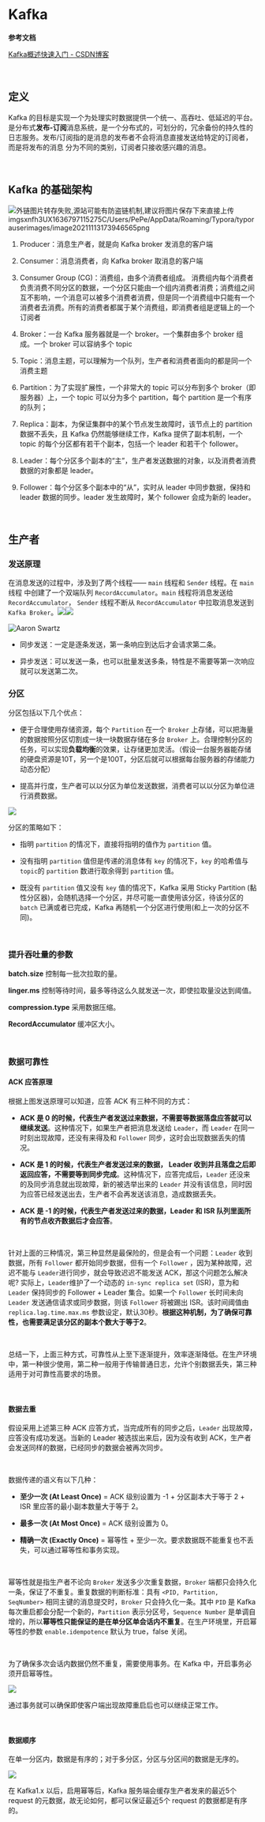 # Kafka

**参考文档**

[Kafka概述快速入门 - CSDN博客](https://achang.blog.csdn.net/article/details/121307740)

&emsp;

## 定义

Kafka 的目标是实现一个为处理实时数据提供一个统一、高吞吐、低延迟的平台。是分布式**发布-订阅**消息系统，是一个分布式的，可划分的，冗余备份的持久性的日志服务。发布/订阅指的是消息的发布者不会将消息直接发送给特定的订阅者，而是将发布的消息
分为不同的类别，订阅者只接收感兴趣的消息。

&emsp;

## Kafka 的基础架构

![外链图片转存失败,源站可能有防盗链机制,建议将图片保存下来直接上传imgsxnfh3UX1636797115275C/Users/PePe/AppData/Roaming/Typora/typorauserimages/image20211113173946565png](https://img-blog.csdnimg.cn/797194be47b947bf989b01a87b5b6e78.png?x-oss-process=image/watermark,type_ZHJvaWRzYW5zZmFsbGJhY2s,shadow_50,text_Q1NETiBA6Zi_5piM5Zac5qyi5ZCD6buE5qGD,size_20,color_FFFFFF,t_70,g_se,x_16)

1. Producer：消息生产者，就是向 Kafka broker 发消息的客户端

2. Consumer：消息消费者，向 Kafka broker 取消息的客户端

3. Consumer Group (CG)：消费组，由多个消费者组成。 消费组内每个消费者负责消费不同分区的数据，一个分区只能由一个组内消费者消费；消费组之间互不影响，一个消息可以被多个消费者消费，但是同一个消费组中只能有一个消费者去消费。所有的消费者都属于某个消费组，即消费者组是逻辑上的一个订阅者

4. Broker：一台 Kafka 服务器就是一个 broker。一个集群由多个 broker 组成。一个 broker 可以容纳多个 topic

5. Topic：消息主题，可以理解为一个队列，生产者和消费者面向的都是同一个消费主题

6. Partition：为了实现扩展性，一个非常大的 topic 可以分布到多个 broker（即服务器）上，一个 topic 可以分为多个 partition，每个 partition 是一个有序的队列；

7. Replica：副本，为保证集群中的某个节点发生故障时，该节点上的 partition 数据不丢失，且 Kafka 仍然能够继续工作，Kafka 提供了副本机制，一个 topic 的每个分区都有若干个副本，包括一个 leader 和若干个 follower。

8. Leader：每个分区多个副本的“主”，生产者发送数据的对象，以及消费者消费数据的对象都是 leader。

9. Follower：每个分区多个副本中的“从”，实时从 leader 中同步数据，保持和 leader 数据的同步。leader 发生故障时，某个 follower 会成为新的 leader。
   
   &emsp;

## 生产者

### 发送原理

在消息发送的过程中，涉及到了两个线程—— `main` 线程和 `Sender` 线程。在 `main` 线程
中创建了一个双端队列 `RecordAccumulator`。`main` 线程将消息发送给 `RecordAccumulator`， `Sender` 线程不断从 `RecordAccumulator` 中拉取消息发送到 `Kafka Broker`。![](/Users/yuhangliu/Desktop/Screen%20Shot%202022-04-30%20at%2012.59.10.png)![](/Users/yuhangliu/Desktop/Screen%20Shot%202022-04-30%20at%2017.17.10.png)

![Aaron Swartz](https://github.com/Yuhang1029/Pic/raw/master/1.png)

* 同步发送：一定是逐条发送，第一条响应到达后才会请求第二条。

* 异步发送：可以发送一条，也可以批量发送多条，特性是不需要等第一次响应就可以发送第二次。

### 分区

分区包括以下几个优点：

* 便于合理使用存储资源，每个 `Partition` 在一个 `Broker` 上存储，可以把海量的数据按照分区切割成一块一块数据存储在多台 `Broker` 上。合理控制分区的任务，可以实现**负载均衡**的效果，让存储更加灵活。（假设一台服务器能存储的硬盘资源是10T，另一个是100T，分区后就可以根据每台服务器的存储能力动态分配）

* 提高并行度，生产者可以以分区为单位发送数据，消费者可以以分区为单位进行消费数据。

![](/Users/yuhangliu/Desktop/Screen%20Shot%202022-04-30%20at%2015.36.48.png)

分区的策略如下：

* 指明 `partition` 的情况下，直接将指明的值作为 `partition` 值。

* 没有指明 `partition` 值但是传递的消息体有 `key` 的情况下，`key` 的哈希值与 `topic`的 `partition` 数进行取余得到 `partition` 值。

* 既没有 `partition` 值又没有 `key` 值的情况下，Kafka 采用 Sticky Partition (黏性分区器)，会随机选择一个分区，并尽可能一直使用该分区，待该分区的 `batch` 已满或者已完成，Kafka 再随机一个分区进行使用(和上一次的分区不同)。

&emsp;

### 提升吞吐量的参数

**batch.size** 控制每一批次拉取的量。

**linger.ms** 控制等待时间，最多等待这么久就发送一次，即使拉取量没达到阈值。

**compression.type** 采用数据压缩。

**RecordAccumulator** 缓冲区大小。

&emsp;

### 数据可靠性

#### ACK 应答原理

根据上图发送原理可以知道，应答 ACK 有三种不同的方式：

* **ACK 是 0 的时候，代表生产者发送过来数据，不需要等数据落盘应答就可以继续发送**。这种情况下，如果生产者把消息发送给 `Leader`，而 `Leader` 在同一时刻出现故障，还没有来得及和 `Follower` 同步，这时会出现数据丢失的情况。

* **ACK 是 1 的时候，代表生产者发送过来的数据， Leader 收到并且落盘之后即返回应答，不需要等到同步完成**。这种情况下，应答完成后，`Leader` 还没来的及同步消息就出现故障，新的被选举出来的 `Leader` 并没有该信息，同时因为应答已经发送出去，生产者不会再发送该消息，造成数据丢失。

* **ACK 是 -1 的时候，代表生产者发送过来的数据，Leader 和 ISR 队列里面所有的节点收齐数据后才会应答**。

&emsp;

针对上面的三种情况，第三种显然是最保险的，但是会有一个问题：`Leader` 收到数据，所有 `Follower` 都开始同步数据，但有一个 `Follower` ，因为某种故障，迟迟不能与 `Leader`进行同步，就会导致迟迟不能发送 ACK，那这个问题怎么解决呢? 实际上，`Leader`维护了一个动态的 `in-sync replica set` (ISR)，意为和 `Leader` 保持同步的 Follower + Leader 集合。如果一个 `Follower` 长时间未向 `Leader` 发送通信请求或同步数据，则该 `Follower` 将被踢出 ISR。该时间阈值由 `replica.lag.time.max.ms` 参数设定，默认30秒。**根据这种机制，为了确保可靠性，也需要满足该分区的副本个数大于等于2**。

&emsp;

总结一下，上面三种方式，可靠性从上至下逐渐提升，效率逐渐降低。在生产环境中，第一种很少使用，第二种一般用于传输普通日志，允许个别数据丢失，第三种适用于对可靠性高要求的场景。

&emsp;

#### 数据去重

假设采用上述第三种 ACK 应答方式，当完成所有的同步之后，`Leader` 出现故障，应答没有成功发送。当新的 Leader 被选拔出来后，因为没有收到 ACK，生产者会发送同样的数据，已经同步的数据会被再次同步。

&emsp;

数据传递的语义有以下几种：

* **至少一次 (At Least Once)** = ACK 级别设置为 -1 + 分区副本大于等于 2 + ISR 里应答的最小副本数量大于等于 2。

* **最多一次 (At Most Once)** = ACK 级别设置为 0。

* **精确一次 (Exactly Once)** = 幂等性 + 至少一次。要求数据既不能重复也不丢失，可以通过幂等性和事务实现。

&emsp;

幂等性就是指生产者不论向 `Broker` 发送多少次重复数据，`Broker` 端都只会持久化一条，保证了不重复。重复数据的判断标准：具有 `<PID, Partition, SeqNumber>` 相同主键的消息提交时，`Broker` 只会持久化一条。其中 `PID` 是 Kafka 每次重启都会分配一个新的，`Partition` 表示分区号，`Sequence Number` 是单调自增的，所以**幂等性只能保证的是在单分区单会话内不重复**。在生产环境里，开启幂等性的参数 `enable.idempotence` 默认为 true，false 关闭。

&emsp;

为了确保多次会话内数据仍然不重复，需要使用事务。在 Kafka 中，开启事务必须开启幂等性。

![](/Users/yuhangliu/Desktop/Screen%20Shot%202022-04-30%20at%2017.18.58.png)

通过事务就可以确保即使客户端出现故障重启后也可以继续正常工作。

&emsp;

#### 数据顺序

在单一分区内，数据是有序的；对于多分区，分区与分区间的数据是无序的。

![](/Users/yuhangliu/Desktop/Screen%20Shot%202022-04-30%20at%2017.25.02.png)

在 Kafka1.x 以后，启用幂等后，Kafka 服务端会缓存生产者发来的最近5个 request 的元数据，故无论如何，都可以保证最近5个 request 的数据都是有序的。
